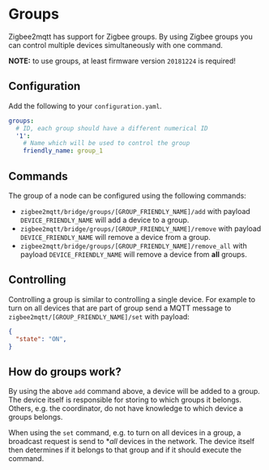 # Groups
Zigbee2mqtt has support for Zigbee groups. By using Zigbee groups you can control multiple devices simultaneously with one command.

**NOTE:** to use groups, at least firmware version `20181224` is required!

## Configuration
Add the following to your `configuration.yaml`.

```yaml
groups:
  # ID, each group should have a different numerical ID
  '1':
    # Name which will be used to control the group
    friendly_name: group_1
```

## Commands
The group of a node can be configured using the following commands:

- `zigbee2mqtt/bridge/groups/[GROUP_FRIENDLY_NAME]/add` with payload `DEVICE_FRIENDLY_NAME` will add a device to a group.
- `zigbee2mqtt/bridge/groups/[GROUP_FRIENDLY_NAME]/remove` with payload `DEVICE_FRIENDLY_NAME` will remove a device from a group.
- `zigbee2mqtt/bridge/groups/[GROUP_FRIENDLY_NAME]/remove_all` with payload `DEVICE_FRIENDLY_NAME` will remove a device from **all** groups.

## Controlling
Controlling a group is similar to controlling a single device. For example to turn on all devices that are part of group send a MQTT message to `zigbee2mqtt/[GROUP_FRIENDLY_NAME]/set` with payload:

```json
{
  "state": "ON",
}
```

## How do groups work?
By using the above `add` command above, a device will be added to a group. The device itself is responsible for storing to which groups it belongs. Others, e.g. the coordinator, do not have knowledge to which device a groups belongs.

When using the `set` command, e.g. to turn on all devices in a group, a broadcast request is send to **all* devices in the network. The device itself then determines if it belongs to that group and if it should execute the command.

